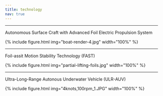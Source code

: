 ```yaml
---
title: technology
nav: true
---
```


------

Autonomous Surface Craft with Advanced Foil Electric Propulsion System

{% include figure.html img="boat-render-4.jpg" width="100%" %}


------

 Foil-assit Motion Stability Technology (FAST)

{% include figure.html img="partial-lifting-foils.jpg" width="100%" %}

------

Ultra-Long-Range Autonous Underwater Vehicle (ULR-AUV)

{% include figure.html img="4knots,100rpm_1.JPG" width="100%" %}


